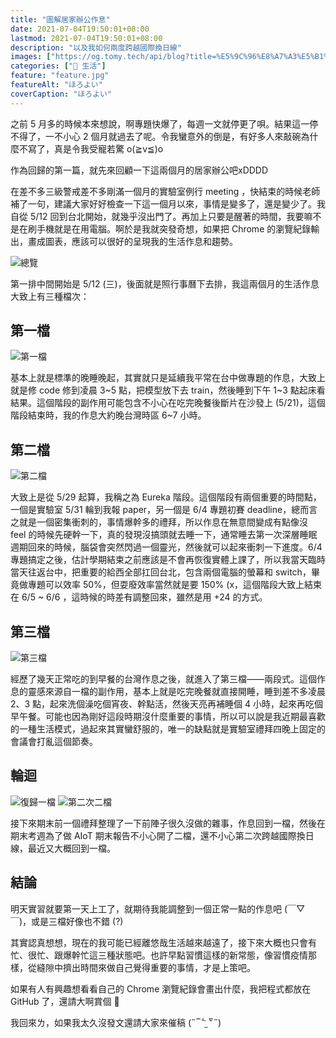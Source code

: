 ```yaml
---
title: "圖解居家辦公作息"
date: 2021-07-04T19:50:01+08:00
lastmod: 2021-07-04T19:50:01+08:00
description: "以及我如何兩度跨越國際換日線"
images: ["https://og.tomy.tech/api/blog?title=%E5%9C%96%E8%A7%A3%E5%B1%85%E5%AE%B6%E8%BE%A6%E5%85%AC%E4%BD%9C%E6%81%AF"]
categories: ["🍫 生活"]
feature: "feature.jpg"
featureAlt: "ほろよい"
coverCaption: "ほろよい"
---
```


之前 5 月多的時候本來想說，啊專題快爆了，每週一文就停更了唄。結果這一停不得了，一不小心 2 個月就過去了呢。令我蠻意外的倒是，有好多人來敲碗為什麼不寫了，真是令我受寵若驚 o(≧v≦)o

作為回歸的第一篇，就先來回顧一下這兩個月的居家辦公吧xDDDD

在差不多三級警戒差不多剛滿一個月的實驗室例行 meeting ，快結束的時候老師補了一句，建議大家好好檢查一下這一個月以來，事情是變多了，還是變少了。我自從 5/12 回到台北開始，就幾乎沒出門了。再加上只要是醒著的時間，我要嘛不是在刷手機就是在用電腦。啊於是我就突發奇想，如果把 Chrome 的瀏覽紀錄輸出，畫成圖表，應該可以很好的呈現我的生活作息和趨勢。

![總覽](overview.jpg)

第一排中間開始是 5/12 (三)，後面就是照行事曆下去排，我這兩個月的生活作息大致上有三種檔次：

## 第一檔

![第一檔](stage_1.jpg "第一檔")

基本上就是標準的晚睡晚起，其實就只是延續我平常在台中做專題的作息，大致上就是修 code 修到凌晨 3~5 點，把模型放下去 train，然後睡到下午 1~3 點起床看結果。這個階段的副作用可能包含不小心在吃完晚餐後斷片在沙發上 (5/21)，這個階段結束時，我的作息大約晚台灣時區 6~7 小時。

## 第二檔

![第二檔](stage_2.jpg "第二檔")

大致上是從 5/29 起算，我稱之為 Eureka 階段。這個階段有兩個重要的時間點，一個是實驗室 5/31 輪到我報 paper，另一個是 6/4 專題初賽 deadline，總而言之就是一個密集衝刺的，事情爆幹多的禮拜，所以作息在無意間變成有點像沒 feel 的時候先硬幹一下，真的發現沒搞頭就去睡一下，通常睡去第一次深層睡眠週期回來的時候，腦袋會突然閃過一個靈光，然後就可以起來衝刺一下進度。6/4 專題搞定之後，估計學期結束之前應該是不會再恢復實體上課了，所以我當天臨時當天往返台中，把重要的給西全部扛回台北，包含兩個電腦的螢幕和 switch，畢竟做專題可以效率 50%，但耍廢效率當然就是要 150% (x，這個階段大致上結束在 6/5 ~ 6/6 ，這時候的時差有調整回來，雖然是用 +24 的方式。

## 第三檔

![第三檔](stage_3.jpg "第三檔")

經歷了幾天正常吃的到早餐的台灣作息之後，就進入了第三檔——兩段式。這個作息的靈感來源自一檔的副作用，基本上就是吃完晚餐就直接開睡，睡到差不多凌晨 2、3 點，起來洗個澡吃個宵夜、幹點活，然後天亮再補睡個 4 小時，起來再吃個早午餐。可能也因為剛好這段時期沒什麼重要的事情，所以可以說是我近期最喜歡的一種生活模式，過起來其實蠻舒服的，唯一的缺點就是實驗室禮拜四晚上固定的會議會打亂這個節奏。

## 輪迴

![復歸一檔](stage_4.jpg "復歸一檔")
![第二次二檔](stage_5.jpg "第二次二檔")

接下來期末前一個禮拜整理了一下前陣子很久沒做的雜事，作息回到一檔，然後在期末考週為了做 AIoT 期末報告不小心開了二檔，還不小心第二次跨越國際換日線，最近又大概回到一檔。

## 結論

明天實習就要第一天上工了，就期待我能調整到一個正常一點的作息吧 (￣▽￣)，或是三檔好像也不錯 (?)

其實認真想想，現在的我可能已經離悠哉生活越來越遠了，接下來大概也只會有忙、很忙、跟爆幹忙這三種狀態吧。也許早點習慣這樣的新常態，像習慣疫情那樣，從縫隙中擠出時間來做自己覺得重要的事情，才是上策吧。

如果有人有興趣想看看自己的 Chrome 瀏覽紀錄會畫出什麼，我把程式都放在 GitHub 了，還請大啊賞個 🌟

我回來ㄌ，如果我太久沒發文還請大家來催稿 (˶‾᷄ ⁻̫ ‾᷅˵)
